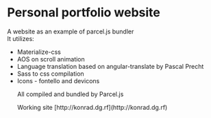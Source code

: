 # Personal portfolio website

A website as an example of parcel.js bundler<br>
It utilizes:

- Materialize-css
- AOS on scroll animation
- Language translation based on angular-translate by Pascal Precht
- Sass to css compilation
- Icons - fontello and devicons
  <p>All compiled and bundled by Parcel.js</p>
  Working site [http://konrad.dg.rf](http://konrad.dg.rf)
